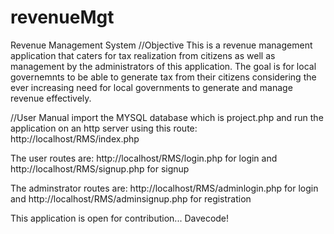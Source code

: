 # revenueMgt
Revenue Management System
//Objective
This is a revenue management application that caters for tax realization from citizens as well as management by the administrators of this application. The goal is for local governemnts to be able to generate tax from their citizens considering the ever increasing need for local governments to generate and manage revenue effectively.


//User Manual
import the MYSQL database which is project.php
and run the application on an http server using this route: http://localhost/RMS/index.php

The user routes are:
http://localhost/RMS/login.php for login and 
http://localhost/RMS/signup.php for signup

The adminstrator routes are: 
http://localhost/RMS/adminlogin.php for login and 
http://localhost/RMS/adminsignup.php for registration 


This application is open for contribution...
Davecode!
